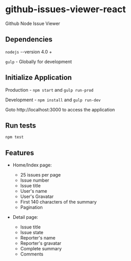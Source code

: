 # github-issues-viewer-react

 Github Node Issue Viewer

## Dependencies

`nodejs` --version 4.0 +

`gulp` - Globally for development

## Initialize Application

Production - `npm start` and `gulp run-prod`

Development - `npm install` and `gulp run-dev`

Goto http://localhost:3000 to access the application

## Run tests

`npm test`

## Features
* Home/Index page:
    * 25 issues per page
    * Issue number
    * Issue title
    * User's name
    * User's Gravatar
    * First 140 characters of the summary
    * Pagination

* Detail page:
    * Issue title
    * Issue state
    * Reporter's name
    * Reporter's gravatar
    * Complete summary
    * Comments
